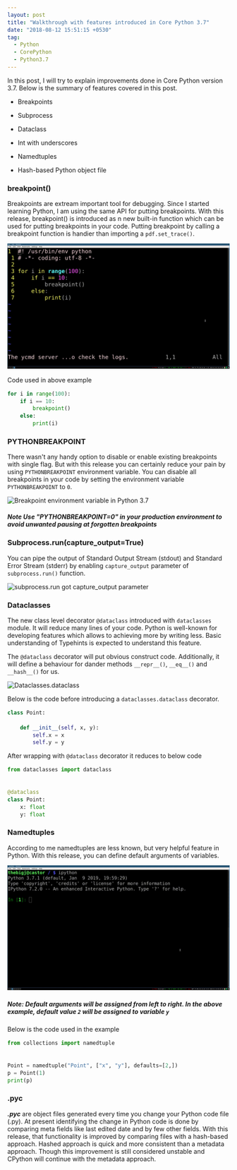 ```yaml
---
layout: post
title: "Walkthrough with features introduced in Core Python 3.7"
date: "2018-08-12 15:51:15 +0530"
tag:
  - Python
  - CorePython
  - Python3.7
---
```



In this post, I will try to explain improvements done in Core Python version
3.7. Below is the summary of features covered in this post.

* Breakpoints

* Subprocess

* Dataclass

* Int with underscores

* Namedtuples

* Hash-based Python object file

### breakpoint()

Breakpoints are extream important tool for debugging. Since I started learning
Python, I am using the same API for putting breakpoints. With this release,
breakpoint() is introduced as n new built-in function which can be used for
putting breakpoints in your code.  Putting breakpoint by calling a breakpoint
function is handier than importing a ```pdf.set_trace()```.

![Breakpoint function in Python 3.7](/assets/images/walkthrough_python_3_7/breakpoint_example.gif)

Code used in above example

```python
for i in range(100):
    if i == 10:
        breakpoint()
    else:
        print(i)

```

### PYTHONBREAKPOINT

There wasn't any handy option to
disable or enable existing breakpoints with single flag. But with this release
you can certainly reduce your pain by using ```PYTHONBREAKPOINT``` environment
variable. You can disable all breakpoints in your code by setting the environment variable
```PYTHONBREAKPOINT``` to ```0```.


![Breakpoint environment variable in Python 3.7](/assets/images/walkthrough_python_3_7/breakpoint_environment_variable_example.gif)

##### Note Use "PYTHONBREAKPOINT=0" in your production environment to avoid unwanted pausing at forgotten breakpoints


### Subprocess.run(capture_output=True)

You can pipe the output of Standard Output Stream (stdout) and Standard Error
Stream (stderr) by enabling ```capture_output``` parameter of
```subprocess.run()``` function.

![subprocess.run got capture_output parameter](/assets/images/walkthrough_python_3_7/subprocess_run_capture_output.gif)


### Dataclasses

The new class level decorator ```@dataclass``` introduced with ```dataclasses```
module. It will reduce many lines of your code.  Python is well-known for
developing features which allows to achieving more by writing less. Basic
understanding of Typehints is expected to understand this feature.

The ```@dataclass``` decorator will put obvious construct code. Additionally, it
will define a behaviour for dander methods ```__repr__()```, ```__eq__()``` and
```__hash__()``` for us.


![Dataclasses.dataclass](/assets/images/walkthrough_python_3_7/dataclasses_dataclass.gif)

Below is the code before introducing a ```dataclasses.dataclass``` decorator.

```python
class Point:

    def __init__(self, x, y):
        self.x = x
        self.y = y
```


After wrapping with ```@dataclass``` decorator it reduces to below code

```python
from dataclasses import dataclass


@dataclass
class Point:
    x: float
    y: float
```


### Namedtuples

According to me namedtuples are less known, but very helpful feature in Python.
With this release, you can define default arguments of variables.

![Namedtuples with default arguments](/assets/images/walkthrough_python_3_7/namedtuple_example.gif)

##### Note: Default arguments will be assigned from left to right. In the above example, default value ``2`` will be assigned to variable ``y``

Below is the code used in the example

```python
from collections import namedtuple


Point = namedtuple("Point", ["x", "y"], defaults=[2,])
p = Point(1)
print(p)
```

### .pyc

***.pyc*** are object files generated every time you change your Python code
file (.py). At present identifying the change in Python code is done by
comparing meta fields like last edited date and by few other fields. With this
release, that functionality is improved by comparing files with a hash-based
approach. Hashed approach is quick and more consistent than a metadata approach.
Though this improvement is still considered unstable and CPython will continue
with the metadata approach.
